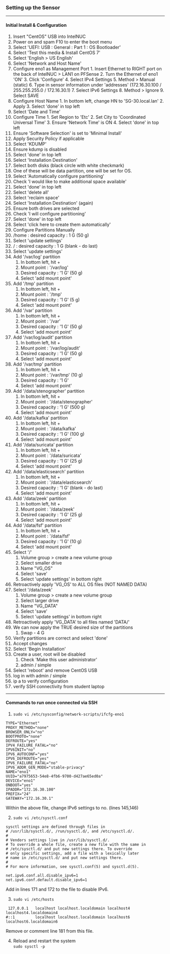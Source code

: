 ### Setting up the Sensor
---
#### Initial Install & Configuration
1. Insert "CentOS" USB into IntelNUC
2. Power on and spam F10 to enter the boot menu
3. Select 'UEFI: USB : General : Part 1 : OS Bootloader'
4. Select 'Test this media & Install CentOS 7'
5. Select 'English > US English'
6. Select 'Network and Host Name'
  1.  Configure eno1 as Management Port
    1. Insert Ethernet to RIGHT port on the back of IntelNUC > LAN1 on PFSense
    2. Turn the Ethernet of eno1 'ON'
    3. Click 'Configure'
    4. Select IPv4 Settings
    5. Method > Manual (static)
    6. Type in sensor information under 'addresses' (172.16.30.100 / 255.255.255.0 / 172.16.30.1)
    7. Select IPv6 Settings
    8. Method > Ignore
    9. Select SAVE
  2. Configure Host Name
    1. In bottom left, change HN to 'SG-30.local.lan'
    2. Apply
    3. Select 'done' in top left
7. Select 'Date and Time'
  1. Configure Time
    1. Set Region to 'Etc'
    2. Set City to 'Coordinated Universal Time'
    3. Ensure 'Network Time' is ON
    4. Select 'done' in top left
8. Ensure 'Software Selection' is set to 'Minimal Install'
9. Apply Security Policy if applicable
10. Select 'KDUMP'  
  1. Ensure kdump is disabled
  2. Select 'done' in top left
11. Select 'Installation Destination'
  1. Select both disks (black circle with white checkmark)
  2. One of these will be data partition, one will be set for OS.
  3. Select 'Automatically configure partitioning'
  4. Check 'I would like to make additional space available'
  5. Select 'done' in top left
  6. Select 'delete all'
  7. Select 'reclaim space'
12. Select 'Installation Destination' (again)
  1. Ensure both drives are selected
  2. Check 'I will configure partitioning'
  3. Select 'done' in top left
  4. Select 'click here to create them automatically'
13. Configure Partitions Manually
  1. /home : desired capacity : 1 G       (50 g)
  2. Select 'update settings'
  3. / : desired capacity : 1 G           (blank - do last)
  4. Select 'update settings'
  5. Add '/var/log' partition
      1. In bottom left, hit +
      2. Mount point : '/var/log'
      3. Desired capacity : '1 G'         (50 g)
      4. Select 'add mount point'
  6. Add '/tmp' partition
      1. In bottom left, hit +
      2. Mount point : '/tmp'
      3. Desired capacity : '1 G'         (5 g)
      4. Select 'add mount point'
  7. Add '/var' partition
      1. In bottom left, hit +
      2. Mount point : '/var'
      3. Desired capacity : '1 G'         (50 g)
      4. Select 'add mount point'
  8. Add '/var/log/audit' partition
      1. In bottom left, hit +
      2. Mount point : '/var/log/audit'
      3. Desired capacity : '1 G'         (50 g)
      4. Select 'add mount point'
  9. Add '/var/tmp' partition
      1. In bottom left, hit +
      2. Mount point : '/var/tmp'         (10 g)
      3. Desired capacity : '1 G'
      4. Select 'add mount point'
  10. Add '/data/stenographer' partition
        1. In bottom left, hit +
        2. Mount point : '/data/stenographer'
        3. Desired capacity : '1 G'       (500 g)
        4. Select 'add mount point'
  11. Add '/data/kafka' partition
        1. In bottom left, hit +
        2. Mount point : '/data/kafka'
        3. Desired capacity : '1 G'       (100 g)
        4. Select 'add mount point'
  12. Add '/data/suricata' partition
        1. In bottom left, hit +
        2. Mount point : '/data/suricata'
        3. Desired capacity : '1 G'       (25 g)
        4. Select 'add mount point'
  13. Add '/data/elasticsearch' partition
        1. In bottom left, hit +
        2. Mount point : '/data/elasticsearch'
        3. Desired capacity : '1 G'       (blank - do last)
        4. Select 'add mount point'
  14. Add '/data/zeek' partition
        1. In bottom left, hit +
        2. Mount point : '/data/zeek'
        3. Desired capacity : '1 G'       (25 g)
        4. Select 'add mount point'
  15. Add '/data/fsf' partition
        1. In bottom left, hit +
        2. Mount point : '/data/fsf'
        3. Desired capacity : '1 G'       (10 g)
        4. Select 'add mount point'
  16. Select '/'
        1. Volume group > create a new volume group
        2. Select smaller drive
        3. Name "VG_OS"
        4. Select 'save'
        5. Select 'update settings' in bottom right
  17. Retroactively apply 'VG_OS' to ALL OS files (NOT NAMED DATA)
  18. Select '/data/zeek'
        1. Volume group > create a new volume group
        2. Select larger drive
        3. Name "VG_DATA"
        4. Select 'save'
        5. Select 'update settings' in bottom right
  19. Retroactively apply 'VG_DATA' to all files named 'DATA/'
  20. We can now apply the TRUE desired size of the partitions
        1. Swap - 4 G
  21. Verify partitions are correct and select 'done'
  22. Accept changes
14. Select 'Begin Installation'
  1. Create a user, root will be disabled
      1. Check 'Make this user administrator'
      2.  admin / simple
15. Select 'reboot' and remove CentOS USB
16. log in with admin / simple
17. ip a to verify configuration
18. verify SSH connectivity from student laptop
---
#### Commands to run once connected via SSH
1. `sudo vi /etc/sysconfig/network-scripts/ifcfg-eno1`
```
TYPE="Ethernet"
PROXY_METHOD="none"
BROWSER_ONLY="no"
BOOTPROTO="none"
DEFROUTE="yes"
IPV4_FAILURE_FATAL="no"
IPV6INIT="no"
IPV6_AUTOCONF="yes"
IPV6_DEFROUTE="yes"
IPV6_FAILURE_FATAL="no"
IPV6_ADDR_GEN_MODE="stable-privacy"
NAME="eno1"
UUID="a7975653-54e8-4fb6-9700-d427ae65ed0a"
DEVICE="eno1"
ONBOOT="yes"
IPADDR="172.16.30.100"
PREFIX="24"
GATEWAY="172.16.30.1"                                                    
```
Within the above file, change IPv6 settings to no. (lines 145,146)

2.  `sudo vi /etc/sysctl.conf`
```
sysctl settings are defined through files in
# /usr/lib/sysctl.d/, /run/sysctl.d/, and /etc/sysctl.d/.
#
# Vendors settings live in /usr/lib/sysctl.d/.
# To override a whole file, create a new file with the same in
# /etc/sysctl.d/ and put new settings there. To override
# only specific settings, add a file with a lexically later
# name in /etc/sysctl.d/ and put new settings there.
#
# For more information, see sysctl.conf(5) and sysctl.d(5).
```
```
net.ipv6.conf.all.disable_ipv6=1
net.ipv6.conf.default.disable_ipv6=1
```
Add in lines 171 and 172 to the file to disable IPv6.

3. `sudo vi /etc/hosts`
```
 127.0.0.1   localhost localhost.localdomain localhost4 localhost4.localdomain4
#::1         localhost localhost.localdomain localhost6 localhost6.localdomain6
```
Remove or comment line 181 from this file.

4. Reload and restart the system  
`sudo sysctl -p`
